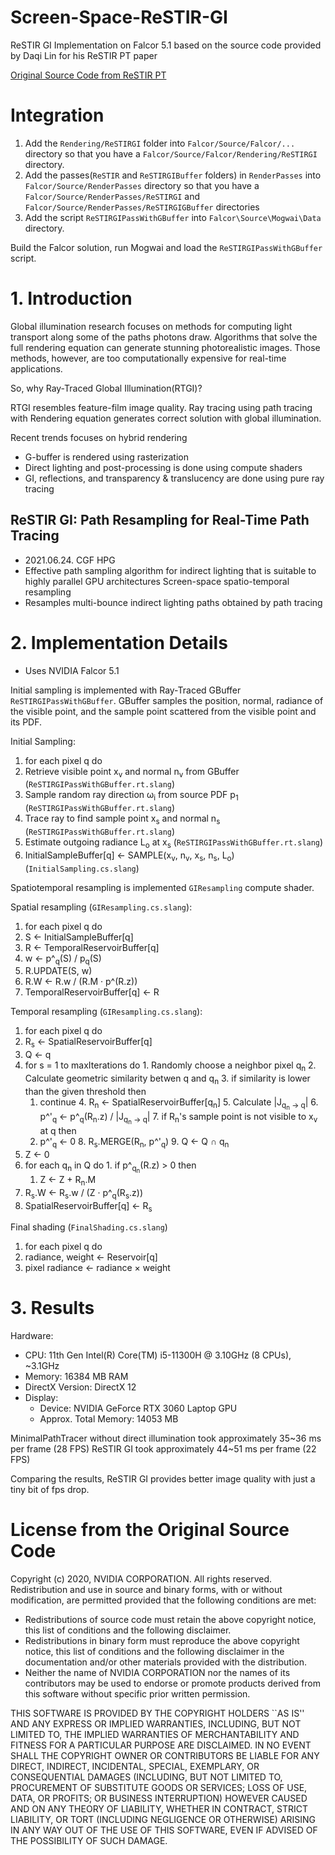 # Screen-Space-ReSTIR-GI
ReSTIR GI Implementation on Falcor 5.1 based on the source code provided by Daqi Lin for his ReSTIR PT paper

[Original Source Code from ReSTIR PT](https://github.com/DQLin/ReSTIR_PT)

# Integration

1. Add the `Rendering/ReSTIRGI` folder into `Falcor/Source/Falcor/...` directory so that you have a `Falcor/Source/Falcor/Rendering/ReSTIRGI` directory.
2. Add the passes(`ReSTIR` and `ReSTIRGIBuffer` folders) in `RenderPasses` into `Falcor/Source/RenderPasses` directory so that you have a `Falcor/Source/RenderPasses/ReSTIRGI` and `Falcor/Source/RenderPasses/ReSTIRGIGBuffer` directories
3. Add the script `ReSTIRGIPassWithGBuffer` into `Falcor\Source\Mogwai\Data` directory.

Build the Falcor solution, run Mogwai and load the `ReSTIRGIPassWithGBuffer` script.

# 1. Introduction

Global illumination research focuses on methods for computing light transport along some of the paths photons draw. Algorithms that solve the full rendering equation can generate stunning photorealistic images. Those methods, however, are too computationally expensive for real-time applications.

So, why Ray-Traced Global Illumination(RTGI)?

RTGI resembles feature-film image quality. Ray tracing using path tracing with Rendering equation generates correct solution with global illumination.

Recent trends focuses on hybrid rendering
* G-buffer is rendered using rasterization
* Direct lighting and post-processing is done using compute shaders
* GI, reflections, and transparency & translucency are done using pure ray tracing

## ReSTIR GI: Path Resampling for Real-Time Path Tracing

* 2021.06.24. CGF HPG
* Effective path sampling algorithm for indirect lighting that is suitable to highly parallel GPU architectures
Screen-space spatio-temporal resampling
* Resamples multi-bounce indirect lighting paths obtained by path tracing

# 2. Implementation Details

* Uses NVIDIA Falcor 5.1

Initial sampling is implemented with Ray-Traced GBuffer `ReSTIRGIPassWithGBuffer`. GBuffer samples the position, normal, radiance of the visible point, and the sample point scattered from the visible point and its PDF.

Initial Sampling:
1. for each pixel q do  
  1. Retrieve visible point x<sub>v</sub> and normal n<sub>v</sub> from GBuffer (`ReSTIRGIPassWithGBuffer.rt.slang`)
  2. Sample random ray direction &omega;<sub>i</sub> from source PDF p<sub>1</sub> (`ReSTIRGIPassWithGBuffer.rt.slang`)
  3. Trace ray to find sample point x<sub>s</sub> and normal n<sub>s</sub> (`ReSTIRGIPassWithGBuffer.rt.slang`)
  4. Estimate outgoing radiance L<sub>o</sub> at x<sub>s</sub> (`ReSTIRGIPassWithGBuffer.rt.slang`)
  5. InitialSampleBuffer[q] ← SAMPLE(x<sub>v</sub>, n<sub>v</sub>, x<sub>s</sub>, n<sub>s</sub>, L<sub>o</sub>) (`InitialSampling.cs.slang`)

Spatiotemporal resampling is implemented `GIResampling` compute shader.

Spatial resampling (`GIResampling.cs.slang`):

1. for each pixel q do
  1. S ← InitialSampleBuffer[q]
  2. R ← TemporalReservoirBuffer[q]
  3. w ← p^<sub>q</sub>(S) / p<sub>q</sub>(S)
  4. R.UPDATE(S, w)
  5. R.W ← R.w / (R.M · p^(R.z))
  6. TemporalReservoirBuffer[q] ← R

Temporal resampling (`GIResampling.cs.slang`):

1. for each pixel q do
  1. R<sub>s</sub> ← SpatialReservoirBuffer[q]
  2. Q ← q
  3. for s = 1 to maxIterations do
    1. Randomly choose a neighbor pixel q<sub>n</sub>
    2. Calculate geometric similarity betwen q and q<sub>n</sub>
    3. if similarity is lower than the given threshold then
      1. continue
    4. R<sub>n</sub> ← SpatialReservoirBuffer[q<sub>n</sub>]
    5. Calculate |J<sub>q<sub>n</sub> → q</sub>|
    6. p^'<sub>q</sub> ← p^<sub>q</sub>(R<sub>n</sub>.z) / |J<sub>q<sub>n</sub> → q</sub>|
    7. if R<sub>n</sub>'s sample point is not visible to x<sub>v</sub> at q then
      1. p^'<sub>q</sub> ← 0
    8. R<sub>s</sub>.MERGE(R<sub>n</sub>, p^'<sub>q</sub>)
    9. Q ← Q ∩ q<sub>n</sub>
  4. Z ← 0
  5. for each q<sub>n</sub> in Q do
    1. if p^<sub>q<sub>n</sub></sub>(R.z) > 0 then
      1. Z ← Z + R<sub>n</sub>.M
  6. R<sub>s</sub>.W ← R<sub>s</sub>.w / (Z · p^<sub>q</sub>(R<sub>s</sub>.z))
  7. SpatialReservoirBuffer[q] ← R<sub>s</sub>

Final shading (`FinalShading.cs.slang`)

1. for each pixel q do
  1. radiance, weight ← Reservoir[q]
  2. pixel radiance ← radiance × weight

# 3. Results

Hardware:
* CPU: 11th Gen Intel(R) Core(TM) i5-11300H @ 3.10GHz (8 CPUs), ~3.1GHz
* Memory: 16384 MB RAM
* DirectX Version: DirectX 12
* Display:
  * Device: NVIDIA GeForce RTX 3060 Laptop GPU
  * Approx. Total Memory: 14053 MB

MinimalPathTracer without direct illumination took approximately 35~36 ms per frame (28 FPS)
ReSTIR GI took approximately 44~51 ms per frame (22 FPS)

Comparing the results, ReSTIR GI provides better image quality with just a tiny bit of fps drop.

# License from the Original Source Code

Copyright (c) 2020, NVIDIA CORPORATION. All rights reserved.
Redistribution and use in source and binary forms, with or without modification, are permitted provided that the following conditions
are met:
  * Redistributions of source code must retain the above copyright notice, this list of conditions and the following disclaimer.
  * Redistributions in binary form must reproduce the above copyright notice, this list of conditions and the following disclaimer in
    the documentation and/or other materials provided with the distribution.
  * Neither the name of NVIDIA CORPORATION nor the names of its contributors may be used to endorse or promote products derived
    from this software without specific prior written permission.

THIS SOFTWARE IS PROVIDED BY THE COPYRIGHT HOLDERS ``AS IS'' AND ANY EXPRESS OR IMPLIED WARRANTIES, INCLUDING, BUT NOT LIMITED TO,
THE IMPLIED WARRANTIES OF MERCHANTABILITY AND FITNESS FOR A PARTICULAR PURPOSE ARE DISCLAIMED.
IN NO EVENT SHALL THE COPYRIGHT OWNER OR CONTRIBUTORS BE LIABLE FOR ANY DIRECT, INDIRECT, INCIDENTAL, SPECIAL, EXEMPLARY,
OR CONSEQUENTIAL DAMAGES (INCLUDING, BUT NOT LIMITED TO, PROCUREMENT OF SUBSTITUTE GOODS OR SERVICES; LOSS OF USE, DATA, OR PROFITS;
OR BUSINESS INTERRUPTION) HOWEVER CAUSED AND ON ANY THEORY OF LIABILITY, WHETHER IN CONTRACT, STRICT LIABILITY,
OR TORT (INCLUDING NEGLIGENCE OR OTHERWISE) ARISING IN ANY WAY OUT OF THE USE OF THIS SOFTWARE,
EVEN IF ADVISED OF THE POSSIBILITY OF SUCH DAMAGE.